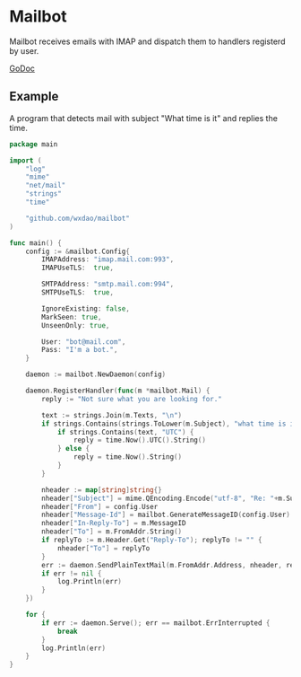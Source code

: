 # Mailbot

Mailbot receives emails with IMAP and dispatch them to handlers registerd by user.

[GoDoc](https://godoc.org/github.com/wxdao/mailbot)

## Example

A program that detects mail with subject "What time is it" and replies the time.

```go
package main

import (
	"log"
	"mime"
	"net/mail"
	"strings"
	"time"

	"github.com/wxdao/mailbot"
)

func main() {
	config := &mailbot.Config{
		IMAPAddress: "imap.mail.com:993",
		IMAPUseTLS:  true,

		SMTPAddress: "smtp.mail.com:994",
        SMTPUseTLS:  true,

        IgnoreExisting: false,
        MarkSeen: true,
        UnseenOnly: true,

		User: "bot@mail.com",
		Pass: "I'm a bot.",
	}

	daemon := mailbot.NewDaemon(config)

	daemon.RegisterHandler(func(m *mailbot.Mail) {
		reply := "Not sure what you are looking for."

		text := strings.Join(m.Texts, "\n")
		if strings.Contains(strings.ToLower(m.Subject), "what time is it") {
			if strings.Contains(text, "UTC") {
				reply = time.Now().UTC().String()
			} else {
				reply = time.Now().String()
			}
		}

		nheader := map[string]string{}
		nheader["Subject"] = mime.QEncoding.Encode("utf-8", "Re: "+m.Subject)
		nheader["From"] = config.User
		nheader["Message-Id"] = mailbot.GenerateMessageID(config.User)
		nheader["In-Reply-To"] = m.MessageID
		nheader["To"] = m.FromAddr.String()
		if replyTo := m.Header.Get("Reply-To"); replyTo != "" {
			nheader["To"] = replyTo
		}
		err := daemon.SendPlainTextMail(m.FromAddr.Address, nheader, reply)
		if err != nil {
			log.Println(err)
		}
	})

	for {
		if err := daemon.Serve(); err == mailbot.ErrInterrupted {
			break
		}
		log.Println(err)
	}
}

```